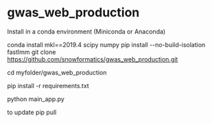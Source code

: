 # gwas_web_production

Install in a conda environment (Miniconda or Anaconda)

conda install mkl==2019.4 scipy numpy
pip install --no-build-isolation fastlmm
git clone https://github.com/snowformatics/gwas_web_production.git

cd myfolder/gwas_web_production

pip install -r requirements.txt

python main_app.py

to update
pip pull
